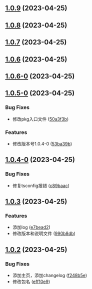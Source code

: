 ## [1.0.9](https://github.com/saofeng-cyber/pinia-sf-persistence-storage/compare/v1.0.8...v1.0.9) (2023-04-25)



## [1.0.8](https://github.com/saofeng-cyber/pinia-sf-persistence-storage/compare/v1.0.7...v1.0.8) (2023-04-25)



## [1.0.7](https://github.com/saofeng-cyber/pinia-sf-persistence-storage/compare/v1.0.6...v1.0.7) (2023-04-25)



## [1.0.6](https://github.com/saofeng-cyber/pinia-sf-persistence-storage/compare/v1.0.6-0...v1.0.6) (2023-04-25)



## [1.0.6-0](https://github.com/saofeng-cyber/pinia-sf-persistence-storage/compare/v1.0.5-0...v1.0.6-0) (2023-04-25)



## [1.0.5-0](https://github.com/saofeng-cyber/pinia-sf-persistence-storage/compare/v1.0.4-0...v1.0.5-0) (2023-04-25)


### Bug Fixes

* 修改pkg入口文件 ([50a3f3b](https://github.com/saofeng-cyber/pinia-sf-persistence-storage/commit/50a3f3b7fda0d9407cc02b863de88d0bd7089251))


### Features

* 修改版本号1.0.4-0 ([53ba39b](https://github.com/saofeng-cyber/pinia-sf-persistence-storage/commit/53ba39b21710d0b745a69ce19b7486a6dcc6ef09))



## [1.0.4-0](https://github.com/saofeng-cyber/pinia-sf-persistence-storage/compare/v1.0.3...v1.0.4-0) (2023-04-25)


### Bug Fixes

* 修复tsconfig报错 ([c89baac](https://github.com/saofeng-cyber/pinia-sf-persistence-storage/commit/c89baac5657a966f5a259f4e7d46bfdc1f244106))



## [1.0.3](https://github.com/saofeng-cyber/pinia-sf-persistence-storage/compare/v1.0.2...v1.0.3) (2023-04-25)


### Features

* 添加log ([e7bead2](https://github.com/saofeng-cyber/pinia-sf-persistence-storage/commit/e7bead2b60c0c6e9533c9f1f90ce871a3bc25989))
* 修改版本和说明文件 ([990b8db](https://github.com/saofeng-cyber/pinia-sf-persistence-storage/commit/990b8dbf45e7504c4b6f25bd296d5ee08c108d5e))



## [1.0.2](https://github.com/saofeng-cyber/pinia-sf-persistence-storage/compare/f248b5e3f3b5ceebe1b13a375432785f55470ccd...v1.0.2) (2023-04-25)


### Bug Fixes

* 添加主页，添加changelog ([f248b5e](https://github.com/saofeng-cyber/pinia-sf-persistence-storage/commit/f248b5e3f3b5ceebe1b13a375432785f55470ccd))
* 修改包名 ([eff10e9](https://github.com/saofeng-cyber/pinia-sf-persistence-storage/commit/eff10e9d9ad88fe6b55ad8779924b2fbed9e6331))



